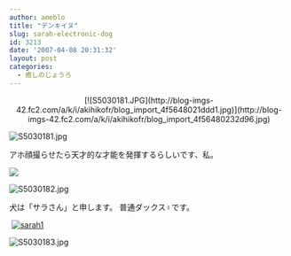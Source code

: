 ```yaml
---
author: ameblo
title: "デンキイヌ"
slug: sarah-electronic-dog
id: 3213
date: '2007-04-08 20:31:32'
layout: post
categories:
  - 癒しのじょうろ
---
```


<div align="center">[![S5030181.JPG](http://blog-imgs-42.fc2.com/a/k/i/akihikofr/blog_import_4f5648021ddd1.jpg)](http://blog-imgs-42.fc2.com/a/k/i/akihikofr/blog_import_4f56480232d96.jpg)</div>

![S5030181.jpg](https://aki.shirai.as/assets/2007/S5030181.jpg)

アホ顔撮らせたら天才的な才能を発揮するらしいです、私。

[![](http://blog-imgs-42.fc2.com/a/k/i/akihikofr/blog_import_4f5648026e8c9.jpg)](http://blog-imgs-42.fc2.com/a/k/i/akihikofr/blog_import_4f564802ae777.jpg)

![S5030182.jpg](https://aki.shirai.as/assets/2007/S5030181.jpg)

犬は「サラさん」と申します。 普通ダックス♀です。

 [![sarah1](http://blog-imgs-42.fc2.com/a/k/i/akihikofr/blog_import_4f564802e8951.jpg)](http://blog-imgs-42.fc2.com/a/k/i/akihikofr/blog_import_4f56480333a04.jpg)

![S5030183.jpg](https://aki.shirai.as/assets/2007/S5030181.jpg)
